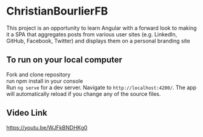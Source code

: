 # ChristianBourlierFB

This project is an opportunity to learn Angular with a forward look to making it a SPA that aggregates posts from various user sites (e.g. LinkedIn, GitHub, Facebook, Twitter) and displays them on a personal branding site

## To run on your local computer
Fork and clone repository  
run npm install in your console  
Run `ng serve` for a dev server. Navigate to `http://localhost:4200/`. The app will automatically reload if you change any of the source files.

## Video Link
https://youtu.be/WJFkBNDHKg0
